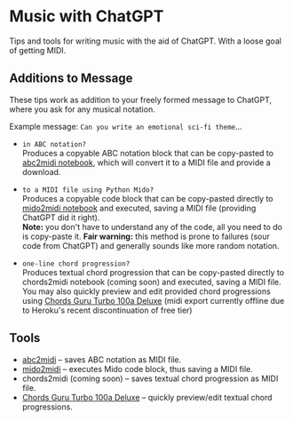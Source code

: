 # Music with ChatGPT

Tips and tools for writing music with the aid of ChatGPT. With a loose goal of getting MIDI.

## Additions to Message

These tips work as addition to your freely formed message to ChatGPT, where you ask for any musical notation.

Example message: `Can you write an emotional sci-fi theme`...

- `in ABC notation?`<br>
Produces a copyable ABC notation block that can be copy-pasted to [abc2midi notebook](https://colab.research.google.com/github/olaviinha/MusicWithChatGPT/blob/main/abc2midi.ipynb), which will convert it to a MIDI file and provide a download.

- `to a MIDI file using Python Mido?`<br>
Produces a copyable code block that can be copy-pasted directly to [mido2midi notebook](https://colab.research.google.com/github/olaviinha/MusicWithChatGPT/blob/main/mido2midi.ipynb) and executed, saving a MIDI file (providing ChatGPT did it right).<br>
**Note:** you don't have to understand any of the code, all you need to do is copy-paste it.
**Fair warning:** this method is prone to failures (sour code from ChatGPT) and generally sounds like more random notation.

- `one-line chord progression?`<br>
Produces textual chord progression that can be copy-pasted directly to chords2midi notebook (coming soon) and executed, saving a MIDI file.<br>
You may also quickly preview and edit provided chord progressions using [Chords Guru Turbo 100a Deluxe](https://ki.gy/cv) (midi export currently offline due to Heroku's recent discontinuation of free tier)

## Tools

- [abc2midi]() – saves ABC notation as MIDI file.
- [mido2midi]() – executes Mido code block, thus saving a MIDI file.
- chords2midi (coming soon) – saves textual chord progression as MIDI file.
- [Chords Guru Turbo 100a Deluxe](https://ki.gy/cv) – quickly preview/edit textual chord progressions.
